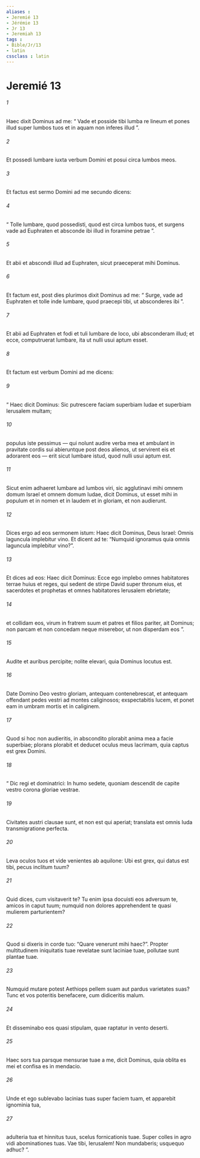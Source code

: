 ```yaml
---
aliases : 
- Jeremié 13
- Jérémie 13
- Jr 13
- Jeremiah 13
tags : 
- Bible/Jr/13
- latin
cssclass : latin
---
```


# Jeremié 13

###### 1
Haec dixit Dominus ad me: “ Vade et posside tibi lumba re lineum et pones illud super lumbos tuos et in aquam non inferes illud ”. 
###### 2
Et possedi lumbare iuxta verbum Domini et posui circa lumbos meos. 
###### 3
Et factus est sermo Domini ad me secundo dicens: 
###### 4
“ Tolle lumbare, quod possedisti, quod est circa lumbos tuos, et surgens vade ad Euphraten et absconde ibi illud in foramine petrae ”. 
###### 5
Et abii et abscondi illud ad Euphraten, sicut praeceperat mihi Dominus. 
###### 6
Et factum est, post dies plurimos dixit Dominus ad me: “ Surge, vade ad Euphraten et tolle inde lumbare, quod praecepi tibi, ut absconderes ibi ”. 
###### 7
Et abii ad Euphraten et fodi et tuli lumbare de loco, ubi absconderam illud; et ecce, computruerat lumbare, ita ut nulli usui aptum esset. 
###### 8
Et factum est verbum Domini ad me dicens: 
###### 9
“ Haec dicit Dominus: Sic putrescere faciam superbiam Iudae et superbiam Ierusalem multam; 
###### 10
populus iste pessimus — qui nolunt audire verba mea et ambulant in pravitate cordis sui abieruntque post deos alienos, ut servirent eis et adorarent eos — erit sicut lumbare istud, quod nulli usui aptum est. 
###### 11
Sicut enim adhaeret lumbare ad lumbos viri, sic agglutinavi mihi omnem domum Israel et omnem domum Iudae, dicit Dominus, ut esset mihi in populum et in nomen et in laudem et in gloriam, et non audierunt.
###### 12
Dices ergo ad eos sermonem istum: Haec dicit Dominus, Deus Israel: Omnis laguncula implebitur vino. Et dicent ad te: “Numquid ignoramus quia omnis laguncula implebitur vino?”. 
###### 13
Et dices ad eos: Haec dicit Dominus: Ecce ego implebo omnes habitatores terrae huius et reges, qui sedent de stirpe David super thronum eius, et sacerdotes et prophetas et omnes habitatores Ierusalem ebrietate; 
###### 14
et collidam eos, virum in fratrem suum et patres et filios pariter, ait Dominus; non parcam et non concedam neque miserebor, ut non disperdam eos ”.
###### 15
Audite et auribus percipite; nolite elevari, quia Dominus locutus est.
###### 16
Date Domino Deo vestro gloriam, antequam contenebrescat, et antequam offendant pedes vestri ad montes caliginosos; exspectabitis lucem, et ponet eam in umbram mortis et in caliginem.
###### 17
Quod si hoc non audieritis, in abscondito plorabit anima mea a facie superbiae; plorans plorabit et deducet oculus meus lacrimam, quia captus est grex Domini.
###### 18
“ Dic regi et dominatrici: In humo sedete, quoniam descendit de capite vestro corona gloriae vestrae.
###### 19
Civitates austri clausae sunt, et non est qui aperiat; translata est omnis Iuda transmigratione perfecta.
###### 20
Leva oculos tuos et vide venientes ab aquilone: Ubi est grex, qui datus est tibi, pecus inclitum tuum?
###### 21
Quid dices, cum visitaverit te? Tu enim ipsa docuisti eos adversum te, amicos in caput tuum; numquid non dolores apprehendent te quasi mulierem parturientem?
###### 22
Quod si dixeris in corde tuo: “Quare venerunt mihi haec?”. Propter multitudinem iniquitatis tuae revelatae sunt laciniae tuae, pollutae sunt plantae tuae.
###### 23
Numquid mutare potest Aethiops pellem suam aut pardus varietates suas? Tunc et vos poteritis benefacere, cum didiceritis malum.
###### 24
Et disseminabo eos quasi stipulam, quae raptatur in vento deserti.
###### 25
Haec sors tua parsque mensurae tuae a me, dicit Dominus, quia oblita es mei et confisa es in mendacio.
###### 26
Unde et ego sublevabo lacinias tuas super faciem tuam, et apparebit ignominia tua,
###### 27
adulteria tua et hinnitus tuus, scelus fornicationis tuae. Super colles in agro vidi abominationes tuas. Vae tibi, Ierusalem! Non mundaberis; usquequo adhuc? ”.
